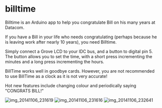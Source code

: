 billtime
========

Billtime is an Arduino app to help you congratulate Bill on his many years at Datacom.

If you have a Bill in your life who needs congratulating (perhaps because he is leaving 
work after nearly 10 years), you need Billtime.

Simply connect a Grove LCD to your IDC bus, and a button to digital pin 5. The button allows you to set the time, with a short press incrementing the minutes and a long press incrementing the hours.

BillTime works well in goodbye cards. However, you are not recommended to use BillTime as a clock as it is not very accurate!

Hot new features include changing colour and periodically saying "CONGRATS BILL!"

![img_20141106_231619](https://cloud.githubusercontent.com/assets/5344417/4934167/cb7acc12-659e-11e4-9faf-9757bb992699.jpg)
![img_20141106_231616](https://cloud.githubusercontent.com/assets/5344417/4934170/d2860cf6-659e-11e4-9cdd-9f51dc3df3d1.jpg)
![img_20141106_232641](https://cloud.githubusercontent.com/assets/5344417/4934232/87cb6890-659f-11e4-96a3-2c392c05fef2.jpg)
